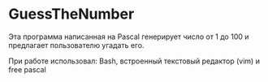 # GuessTheNumber

Эта программа написанная на Pascal генерирует число от 1 до 100 и предлагает пользователю угадать его. 

При работе использовал: Bash, встроенный текстовый редактор (vim) и free pascal
